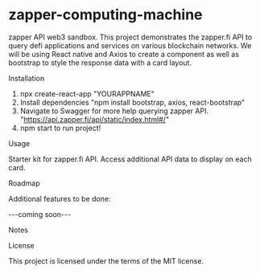 # zapper-computing-machine
zapper API web3 sandbox.  This project demonstrates the zapper.fi API to query defi applications and services on various blockchain networks.  We will be using React native and Axios to create a component as well as bootstrap to style the response data with a card layout.  


Installation

1.  npx create-react-app "YOURAPPNAME"
2.  Install dependencies "npm install bootstrap, axios, react-bootstrap"
3.  Navigate to Swagger for more help querying zapper API.  "https://api.zapper.fi/api/static/index.html#/"
4.  npm start to run project!

Usage

Starter kit for zapper.fi API.  Access additional API data to display on each card.  

Roadmap

Additional features to be done:

---coming soon---


Notes



License

This project is licensed under the terms of the MIT license.

